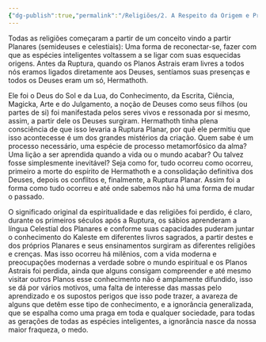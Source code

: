```yaml
---
{"dg-publish":true,"permalink":"/Religiões/2. A Respeito da Origem e Progressão das Religiões/"}
---
```


Todas as religiões começaram a partir de um conceito vindo a partir Planares (semideuses e celestiais): Uma forma de reconectar-se, fazer com que as espécies inteligentes voltassem a se ligar com suas esquecidas origens. Antes da Ruptura, quando os Planos Astrais eram livres a todos nós eramos ligados diretamente aos Deuses, sentíamos suas presenças e todos os Deuses eram um só, Hermathoth.

Ele foi o Deus do Sol e da Lua, do Conhecimento, da Escrita, Ciência, Magicka, Arte e do Julgamento, a noção de Deuses como seus filhos (ou partes de si) foi manifestada pelos seres vivos e ressonada por si mesmo, assim, a partir dele os Deuses surgiram. Hermathoth tinha plena consciência de que isso levaria a Ruptura Planar, por quê ele permitiu que isso acontecesse é um dos grandes mistérios da criação. Quem sabe é um processo necessário, uma espécie de processo metamorfósico da alma? Uma lição a ser aprendida quando a vida ou o mundo acabar? Ou talvez fosse simplesmente inevitável? Seja como for, tudo ocorreu como ocorreu, primeiro a morte do espírito de Hermathoth e a consolidação definitiva dos Deuses, depois os conflitos e, finalmente, a Ruptura Planar. Assim foi a forma como tudo ocorreu e até onde sabemos não há uma forma de mudar o passado. 

O significado original da espiritualidade e das religiões foi perdido, é claro, durante os primeiros séculos após a Ruptura, os sábios aprenderam a língua Celestial dos Planares e conforme suas capacidades puderam juntar o conhecimento do Kaleste em diferentes livros sagrados, a partir destes e dos próprios Planares e seus ensinamentos surgiram as diferentes religiões e crenças. Mas isso ocorreu há milênios, com a vida moderna e preocupações modernas a verdade sobre o mundo espiritual e os Planos Astrais foi perdida, ainda que alguns consigam compreender e até mesmo visitar outros Planos esse conhecimento não é amplamente difundido, isso se dá por vários motivos, uma falta de interesse das massas pelo aprendizado e os supostos perigos que isso pode trazer, a avareza de alguns que detêm esse tipo de conhecimento, e a ignorância generalizada, que se espalha como uma praga em toda e qualquer sociedade, para todas as gerações de todas as espécies inteligentes, a ignorância nasce da nossa maior fraqueza, o medo. 